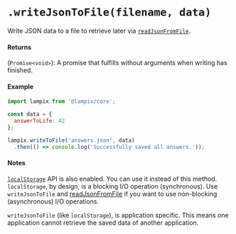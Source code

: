 # `.writeJsonToFile(filename, data)`

Write JSON data to a file to retrieve later via [`readJsonFromFile`](./readJsonFromFile.md).

#### Returns

(`Promise<void>`): A promise that fulfills without arguments when writing has finished.

#### Example

```js
import lampix from '@lampix/core';

const data = {
  answerToLife: 42
};

lampix.writeToFile('answers.json', data)
  .then(() => console.log('Successfully saved all answers.'));
```

#### Notes

[`localStorage`](https://developer.mozilla.org/en-US/docs/Web/API/Window/localStorage) API is also enabled. You can use it instead of this method.
`localStorage`, by design, is a blocking I/O operation (synchronous). Use `writeJsonToFile` and [readJsonFromFile](./readJsonFromFile.md) if you want to use non-blocking (asynchronous) I/O operations.

`writeJsonToFile` (like `localStorage`), is application specific. This means one application cannot retrieve the saved data of another application.
